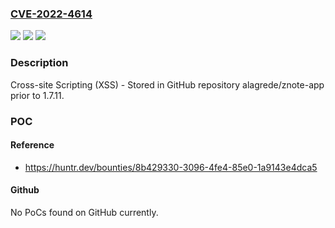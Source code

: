 ### [CVE-2022-4614](https://cve.mitre.org/cgi-bin/cvename.cgi?name=CVE-2022-4614)
![](https://img.shields.io/static/v1?label=Product&message=alagrede%2Fznote-app&color=blue)
![](https://img.shields.io/static/v1?label=Version&message=n%2Fa&color=blue)
![](https://img.shields.io/static/v1?label=Vulnerability&message=CWE-79%20Improper%20Neutralization%20of%20Input%20During%20Web%20Page%20Generation%20('Cross-site%20Scripting')&color=brighgreen)

### Description

Cross-site Scripting (XSS) - Stored in GitHub repository alagrede/znote-app prior to 1.7.11.

### POC

#### Reference
- https://huntr.dev/bounties/8b429330-3096-4fe4-85e0-1a9143e4dca5

#### Github
No PoCs found on GitHub currently.

